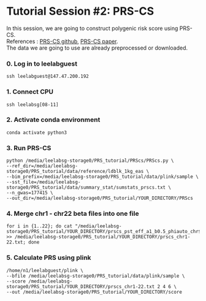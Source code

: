 # Tutorial Session #2: PRS-CS

In this session, we are going to construct polygenic risk score using PRS-CS. \
References : [PRS-CS github](https://github.com/getian107/PRScs), [PRS-CS paper](https://www.ncbi.nlm.nih.gov/pmc/articles/PMC6467998/). \
The data we are going to use are already preprocessed or downloaded.

### 0. Log in to leelabguest
``` 
ssh leelabguest@147.47.200.192
```

### 1. Connect CPU
``` 
ssh leelabsg[08-11]
``` 

### 2. Activate conda environment
``` 
conda activate python3
``` 

### 3. Run PRS-CS 
``` 
python /media/leelabsg-storage0/PRS_tutorial/PRScs/PRScs.py \
--ref_dir=/media/leelabsg-storage0/PRS_tutorial/data/reference/ldblk_1kg_eas \
--bim_prefix=/media/leelabsg-storage0/PRS_tutorial/data/plink/sample \
--sst_file=/media/leelabsg-storage0/PRS_tutorial/data/summary_stat/sumstats_prscs.txt \
--n_gwas=177415 \
--out_dir=/media/leelabsg-storage0/PRS_tutorial/YOUR_DIRECTORY/PRScs
``` 

### 4. Merge chr1 - chr22 beta files into one file 
``` 
for i in {1..22}; do cat "/media/leelabsg-storage0/PRS_tutorial/YOUR_DIRECTORY/prscs_pst_eff_a1_b0.5_phiauto_chr$i.txt" >> /media/leelabsg-storage0/PRS_tutorial/YOUR_DIRECTORY/prscs_chr1-22.txt; done
``` 

### 5. Calculate PRS using plink 
``` 
/home/n1/leelabguest/plink \
--bfile /media/leelabsg-storage0/PRS_tutorial/data/plink/sample \
--score /media/leelabsg-storage0/PRS_tutorial/YOUR_DIRECTORY/prscs_chr1-22.txt 2 4 6 \
--out /media/leelabsg-storage0/PRS_tutorial/YOUR_DIRECTORY/score
``` 
